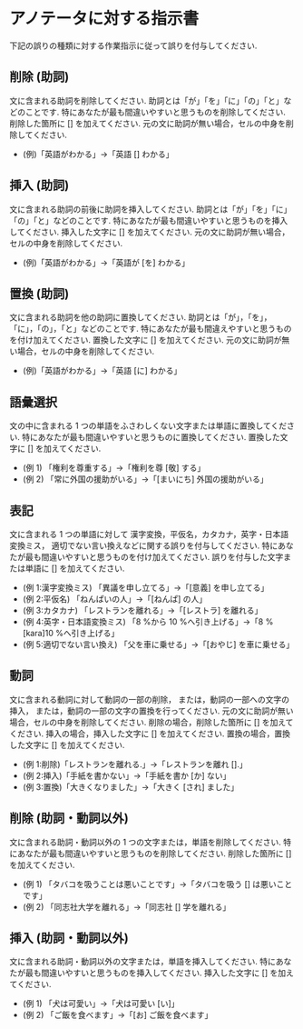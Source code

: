 # アノテータに対する指示書

下記の誤りの種類に対する作業指示に従って誤りを付与してください.

## 削除 (助詞)
文に含まれる助詞を削除してください. 助詞とは「が」「を」「に」「の」「と」などのことです. 特にあなたが最も間違いやすいと思うものを削除してください. 削除した箇所に [] を加えてください. 元の文に助詞が無い場合，セルの中身を削除してください. 

- (例)「英語がわかる」→「英語 [] わかる」

## 挿入 (助詞)
文に含まれる助詞の前後に助詞を挿入してください. 助詞とは「が」「を」「に」「の」「と」などのことです. 特にあなたが最も間違いやすいと思うものを挿入してください. 挿入した文字に [] を加えてください. 元の文に助詞が無い場合，セルの中身を削除してください. 

- (例)「英語がわかる」→「英語が [を] わかる」

## 置換 (助詞)
文に含まれる助詞を他の助詞に置換してください. 助詞とは「が」，「を」，「に」，「の」，「と」などのことです. 特にあなたが最も間違えやすいと思うものを付け加えてください. 置換した文字に [] を加えてください. 元の文に助詞が無い場合，セルの中身を削除してください. 

- (例)「英語がわかる」→「英語 [に] わかる」

## 語彙選択
文の中に含まれる 1 つの単語をふさわしくない文字または単語に置換してください. 特にあなたが最も間違いやすいと思うものに置換してください.
置換した文字に [] を加えてください.

- (例 1) 「権利を尊重する」→「権利を尊 [敬] する」
- (例 2) 「常に外国の援助がいる」→「[まいにち] 外国の援助がいる」

## 表記
文に含まれる 1 つの単語に対して
漢字変換，平仮名，カタカナ，英字・日本語変換ミス， 適切でない言い換えなどに関する誤りを付与してください. 特にあなたが最も間違いやすいと思うものを付け加えてください. 誤りを付与した文字または単語に [] を加えてください.

- (例 1:漢字変換ミス) 「異議を申し立てる」→「[意義] を申し立てる」
- (例 2:平仮名) 「ねんぱいの人」→「[ねんぱ] の人」
- (例 3:カタカナ) 「レストランを離れる」→「[レストラ] を離れる」
- (例 4:英字・日本語変換ミス) 「8 %から 10 %へ引き上げる」→「8 %[kara]10 %へ引き上げる」 
- (例 5:適切でない言い換え) 「父を車に乗せる」→「[おやじ] を車に乗せる」

## 動詞
文に含まれる動詞に対して動詞の一部の削除， または，動詞の一部への文字の挿入， または，動詞の一部の文字の置換を行ってください. 元の文に助詞が無い場合，セルの中身を削除してください. 削除の場合，削除した箇所に [] を加えてください. 挿入の場合，挿入した文字に [] を加えてください. 置換の場合，置換した文字に [] を加えてください.

- (例 1:削除)「レストランを離れる.」→「レストランを離れ [].」 
- (例 2:挿入)「手紙を書かない」→「手紙を書か [か] ない」
- (例 3:置換)「大きくなりました」→「大きく [され] ました」

## 削除 (助詞・動詞以外)
文に含まれる助詞・動詞以外の 1 つの文字または，単語を削除してください. 特にあなたが最も間違いやすいと思うものを削除してください.
削除した箇所に [] を加えてください.

- (例 1) 「タバコを吸うことは悪いことです」→「タバコを吸う [] は悪いことです」
- (例 2) 「同志社大学を離れる」→「同志社 [] 学を離れる」

## 挿入 (助詞・動詞以外)
文に含まれる助詞・動詞以外の文字または，単語を挿入してください. 特にあなたが最も間違いやすいと思うものを挿入してください. 挿入した文字に [] を加えてください.

- (例 1) 「犬は可愛い」→「犬は可愛い [い]」
- (例 2) 「ご飯を食べます」→「[お] ご飯を食べます」

